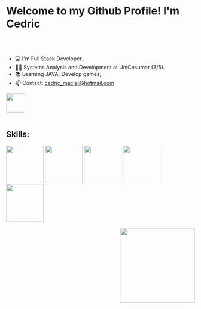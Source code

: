 <h1>Welcome to my Github Profile! I'm Cedric</h1> 
<br>
<br>

- 💻 I'm Full Stack Developer.
- 👨‍💻 Systems Analysis and Development at UniCesumar (3/5).
- 📚 Learning JAVA; Develop games;
- 📫 Contact: cedric_maciel@hotmail.com

<a href="https://www.linkedin.com/in/cedric-maciel-2a5aa01b5/" target="_blank"><img src="https://img.freepik.com/fotos-premium/logotipo-quadrado-do-linkedin-isolado-em-fundo-branco_469489-1030.jpg" target="_blank" width="50"></a>
<br>
<br>
<h2 align="left">Skills:</h2>
<p align="left"> <img src="https://images.ctfassets.net/skvkiv2kg4h0/aeSMfrcEd0SP1mEk0WYVE/9156b2596cd65d90da0ea2e32641252e/intro-html-css.jpg?w=534&h=300&fl=progressive&q=50&fm=jpg" width="100"> <img src="https://upload.wikimedia.org/wikipedia/commons/thumb/9/99/Unofficial_JavaScript_logo_2.svg/2000px-Unofficial_JavaScript_logo_2.svg.png" width="100">  <img src="https://usemobile.com.br/wp-content/uploads/2022/08/react-native-logo.png" width="100"> <img src="https://encrypted-tbn0.gstatic.com/images?q=tbn:ANd9GcTXKq78eFRgUvhos_SKDxlmKFuAIEOU2oVPBA&s" width="100"> <img src="https://banner2.cleanpng.com/20181109/oll/kisspng-java-development-kit-logo-programming-language-por-java-logo-svg-5be5b5a7384425.8069537615417809032305.jpg" width="100"</p>

<br>
<br>

<img src ="https://roadiecrew.com/wp-content/uploads/Iron-Maiden-5-e1626703336936.jpg" width="200" align="right">
